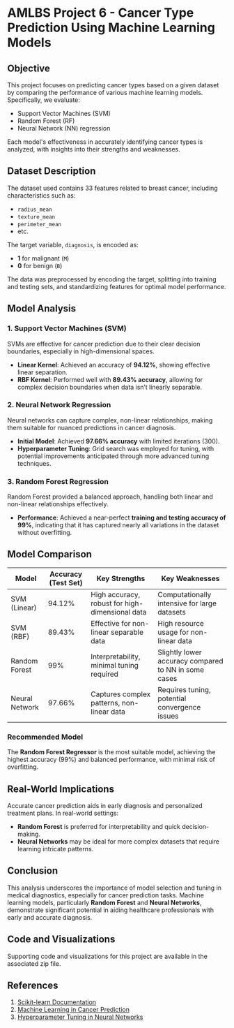 # AMLBS Project 6 - Cancer Type Prediction Using Machine Learning Models

## Objective

This project focuses on predicting cancer types based on a given dataset by comparing the performance of various machine learning models. Specifically, we evaluate:
- Support Vector Machines (SVM)
- Random Forest (RF)
- Neural Network (NN) regression

Each model's effectiveness in accurately identifying cancer types is analyzed, with insights into their strengths and weaknesses.

## Dataset Description

The dataset used contains 33 features related to breast cancer, including characteristics such as:
- `radius_mean`
- `texture_mean`
- `perimeter_mean`
- etc.

The target variable, `diagnosis`, is encoded as:
- **1** for malignant (`M`)
- **0** for benign (`B`)

The data was preprocessed by encoding the target, splitting into training and testing sets, and standardizing features for optimal model performance.

## Model Analysis

### 1. Support Vector Machines (SVM)
SVMs are effective for cancer prediction due to their clear decision boundaries, especially in high-dimensional spaces.

- **Linear Kernel**: Achieved an accuracy of **94.12%**, showing effective linear separation.
- **RBF Kernel**: Performed well with **89.43% accuracy**, allowing for complex decision boundaries when data isn’t linearly separable.

### 2. Neural Network Regression
Neural networks can capture complex, non-linear relationships, making them suitable for nuanced predictions in cancer diagnosis.

- **Initial Model**: Achieved **97.66% accuracy** with limited iterations (300).
- **Hyperparameter Tuning**: Grid search was employed for tuning, with potential improvements anticipated through more advanced tuning techniques.

### 3. Random Forest Regression
Random Forest provided a balanced approach, handling both linear and non-linear relationships effectively.

- **Performance**: Achieved a near-perfect **training and testing accuracy of 99%**, indicating that it has captured nearly all variations in the dataset without overfitting.

## Model Comparison

| Model           | Accuracy (Test Set) | Key Strengths                              | Key Weaknesses                                      |
|-----------------|---------------------|--------------------------------------------|-----------------------------------------------------|
| SVM (Linear)    | 94.12%              | High accuracy, robust for high-dimensional data | Computationally intensive for large datasets       |
| SVM (RBF)       | 89.43%              | Effective for non-linear separable data    | High resource usage for non-linear data             |
| Random Forest   | 99%                 | Interpretability, minimal tuning required  | Slightly lower accuracy compared to NN in some cases |
| Neural Network  | 97.66%              | Captures complex patterns, non-linear data | Requires tuning, potential convergence issues       |

### Recommended Model
The **Random Forest Regressor** is the most suitable model, achieving the highest accuracy (99%) and balanced performance, with minimal risk of overfitting.

## Real-World Implications

Accurate cancer prediction aids in early diagnosis and personalized treatment plans. In real-world settings:
- **Random Forest** is preferred for interpretability and quick decision-making.
- **Neural Networks** may be ideal for more complex datasets that require learning intricate patterns.

## Conclusion

This analysis underscores the importance of model selection and tuning in medical diagnostics, especially for cancer prediction tasks. Machine learning models, particularly **Random Forest** and **Neural Networks**, demonstrate significant potential in aiding healthcare professionals with early and accurate diagnosis.

## Code and Visualizations

Supporting code and visualizations for this project are available in the associated zip file.

## References

1. [Scikit-learn Documentation](https://scikit-learn.org/)
2. [Machine Learning in Cancer Prediction](https://link.springer.com/)
3. [Hyperparameter Tuning in Neural Networks](https://towardsdatascience.com/)
